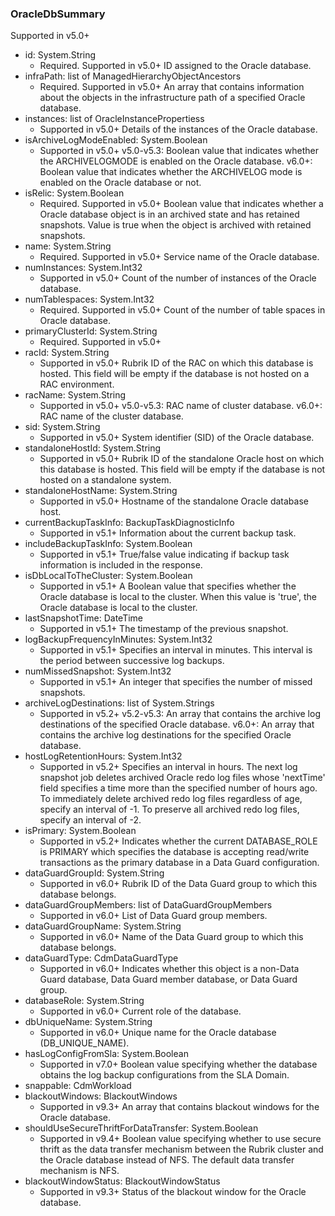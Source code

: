 ### OracleDbSummary
Supported in v5.0+

- id: System.String
  - Required. Supported in v5.0+
ID assigned to the Oracle database.
- infraPath: list of ManagedHierarchyObjectAncestors
  - Required. Supported in v5.0+
An array that contains information about the objects in the infrastructure path of a specified Oracle database.
- instances: list of OracleInstancePropertiess
  - Supported in v5.0+
Details of the instances of the Oracle database.
- isArchiveLogModeEnabled: System.Boolean
  - Supported in v5.0+
v5.0-v5.3: Boolean value that indicates whether the ARCHIVELOGMODE is enabled on the Oracle database.
v6.0+: Boolean value that indicates whether the ARCHIVELOG mode is enabled on the Oracle database or not.
- isRelic: System.Boolean
  - Required. Supported in v5.0+
Boolean value that indicates whether a Oracle database object is in an archived state and has retained snapshots. Value is true when the object is archived with retained snapshots.
- name: System.String
  - Required. Supported in v5.0+
Service name of the Oracle database.
- numInstances: System.Int32
  - Supported in v5.0+
Count of the number of instances of the Oracle database.
- numTablespaces: System.Int32
  - Required. Supported in v5.0+
Count of the number of table spaces in Oracle database.
- primaryClusterId: System.String
  - Required. Supported in v5.0+
- racId: System.String
  - Supported in v5.0+
Rubrik ID of the RAC on which this database is hosted. This field will be empty if the database is not hosted on a RAC environment.
- racName: System.String
  - Supported in v5.0+
v5.0-v5.3: RAC name of cluster database.
v6.0+: RAC name of the cluster database.
- sid: System.String
  - Supported in v5.0+
System identifier (SID) of the Oracle database.
- standaloneHostId: System.String
  - Supported in v5.0+
Rubrik ID of the standalone Oracle host on which this database is hosted. This field will be empty if the database is not hosted on a standalone system.
- standaloneHostName: System.String
  - Supported in v5.0+
Hostname of the standalone Oracle database host.
- currentBackupTaskInfo: BackupTaskDiagnosticInfo
  - Supported in v5.1+
Information about the current backup task.
- includeBackupTaskInfo: System.Boolean
  - Supported in v5.1+
True/false value indicating if backup task information is included in the response.
- isDbLocalToTheCluster: System.Boolean
  - Supported in v5.1+
A Boolean value that specifies whether the Oracle database is local to the cluster. When this value is 'true', the Oracle database is local to the cluster.
- lastSnapshotTime: DateTime
  - Supported in v5.1+
The timestamp of the previous snapshot.
- logBackupFrequencyInMinutes: System.Int32
  - Supported in v5.1+
Specifies an interval in minutes. This interval is the period between successive log backups.
- numMissedSnapshot: System.Int32
  - Supported in v5.1+
An integer that specifies the number of missed snapshots.
- archiveLogDestinations: list of System.Strings
  - Supported in v5.2+
v5.2-v5.3: An array that contains the archive log destinations of the specified Oracle database.
v6.0+: An array that contains the archive log destinations for the specified Oracle database.
- hostLogRetentionHours: System.Int32
  - Supported in v5.2+
Specifies an interval in hours. The next log snapshot job deletes archived Oracle redo log files whose 'nextTime' field specifies a time more than the specified number of hours ago. To immediately delete archived redo log files regardless of age, specify an interval of -1. To preserve all archived redo log files, specify an interval of -2.
- isPrimary: System.Boolean
  - Supported in v5.2+
Indicates whether the current DATABASE_ROLE is PRIMARY which specifies the database is accepting read/write transactions as the primary database in a Data Guard configuration.
- dataGuardGroupId: System.String
  - Supported in v6.0+
Rubrik ID of the Data Guard group to which this database belongs.
- dataGuardGroupMembers: list of DataGuardGroupMembers
  - Supported in v6.0+
List of Data Guard group members.
- dataGuardGroupName: System.String
  - Supported in v6.0+
Name of the Data Guard group to which this database belongs.
- dataGuardType: CdmDataGuardType
  - Supported in v6.0+
Indicates whether this object is a non-Data Guard database, Data Guard member database, or Data Guard group.
- databaseRole: System.String
  - Supported in v6.0+
Current role of the database.
- dbUniqueName: System.String
  - Supported in v6.0+
Unique name for the Oracle database (DB_UNIQUE_NAME).
- hasLogConfigFromSla: System.Boolean
  - Supported in v7.0+
Boolean value specifying whether the database obtains the log backup configurations from the SLA Domain.
- snappable: CdmWorkload
- blackoutWindows: BlackoutWindows
  - Supported in v9.3+
An array that contains blackout windows for the Oracle database.
- shouldUseSecureThriftForDataTransfer: System.Boolean
  - Supported in v9.4+
Boolean value specifying whether to use secure thrift as the data transfer mechanism between the Rubrik cluster and the Oracle database instead of NFS. The default data transfer mechanism is NFS.
- blackoutWindowStatus: BlackoutWindowStatus
  - Supported in v9.3+
Status of the blackout window for the Oracle database.
